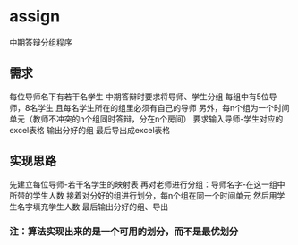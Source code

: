 # assign
中期答辩分组程序
## 需求
每位导师名下有若干名学生
中期答辩时要求将导师、学生分组
每组中有5位导师，8名学生
且每名学生所在的组里必须有自己的导师
另外，每n个组为一个时间单元（教师不冲突的n个组同时答辩，分在n个房间）
要求输入导师-学生对应的excel表格
输出分好的组
最后导出成excel表格
## 实现思路
先建立每位导师-若干名学生的映射表
再对老师进行分组：导师名字-在这一组中所带的学生人数
接着对分好的组进行划分，每n个组在同一个时间单元
然后用学生名字填充学生人数
最后输出分好的组、导出
### 注：算法实现出来的是一个可用的划分，而不是最优划分
